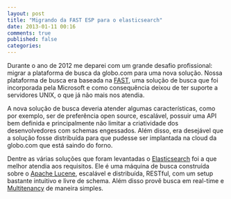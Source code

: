 ```yaml
---
layout: post
title: "Migrando da FAST ESP para o elasticsearch"
date: 2013-01-11 00:16
comments: true
published: false
categories:
---
```

Durante o ano de 2012 me deparei com um grande desafio profissional: migrar
a plataforma de busca da globo.com para uma nova solução. Nossa plataforma de busca era baseada
na <a href="http://www.microsoft.com/enterprisesearch/en/us/fast-customer.aspx">FAST</a>, uma solução
de busca que foi incorporada pela Microsoft e como consequência deixou de ter suporte a servidores
UNIX, o que já não mais nos atendia.

A nova solução de busca deveria atender algumas características, como por exemplo, ser de preferência
open source, escalável, possuir uma API bem definida e principalmente não limitar a criatividade dos
desenvolvedores com schemas engessados. Além disso, era desejável que a solução fosse distribuída para
que pudesse ser implantada na cloud da globo.com que está saindo do forno.

<!-- more -->

Dentre as várias soluções que foram levantadas o <a href="http://elasticsearch.org">Elasticsearch</a>
foi a que melhor atendia aos requisitos. Ele é uma máquina de busca construída sobre o
<a href="http://lucene.apache.org/">Apache Lucene</a>, escalável e distribuída, RESTful,
com um setup bastante intuitivo e livre de schema. Além disso provê busca em real-time e
<a href="http://en.wikipedia.org/wiki/Multitenancy">Multitenancy</a> de maneira simples.


